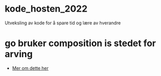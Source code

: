 # kode_hosten_2022
Utveksling av kode for å spare tid og lære av hverandre
# go bruker composition is stedet for arving 
- [Mer om dette her](https://go.dev/doc/faq#inheritance)
